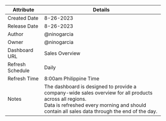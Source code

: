 | Attribute | Details |
|---|---|
| Created Date | 8-26-2023 |
| Release Date | 8-26-2023 |
| Author | @ninogarcia |
| Owner | @ninogarcia |
| Dashboard URL | Sales Overview |
| Refresh Schedule | Daily |
| Refresh Time | 8:00am Philippine Time |
| Notes | The dashboard is designed to provide a company-wide sales overview for all products across all regions. <br /> Data is refreshed every morning and should contain all sales data through the end of the day. |


